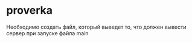 # proverka
Необходимо создать файл, который выведет то, что должен вывести сервер при запуске файла main
